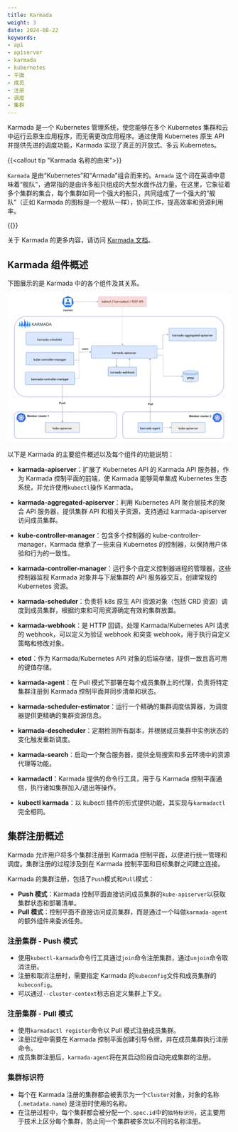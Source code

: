 ```yaml
---
title: Karmada
weight: 3
date: 2024-08-22
keywords:
- api
- apiserver
- karmada
- kubernetes
- 平面
- 成员
- 注册
- 调度
- 集群
---
```



Karmada 是一个 Kubernetes 管理系统，使您能够在多个 Kubernetes 集群和云中运行云原生应用程序，而无需更改应用程序。通过使用 Kubernetes 原生 API 并提供先进的调度功能，Karmada 实现了真正的开放式、多云 Kubernetes。

{{<callout tip "Karmada 名称的由来">}}

`Karmada` 是由“Kubernetes”和“Armada”组合而来的。`Armada` 这个词在英语中意味着“舰队”，通常指的是由许多船只组成的大型水面作战力量。在这里，它象征着多个集群的集合，每个集群如同一个强大的船只，共同组成了一个强大的“舰队”（正如 Karmada 的图标是一个舰队一样），协同工作，提高效率和资源利用率。

{{</callout>}}

关于 Karmada 的更多内容，请访问 [Karmada 文档](https://karmada.io/zh/docs/)。

## Karmada 组件概述

下图展示的是 Karmada 中的各个组件及其关系。

![Karmada 中的各个组件及其关系](arch.webp)

以下是 Karmada 的主要组件概述以及每个组件的功能说明：

- **karmada-apiserver**：扩展了 Kubernetes API 的 Karmada API 服务器，作为 Karmada 控制平面的前端，使 Karmada 能够简单集成 Kubernetes 生态系统，并允许使用`kubectl`操作 Karmada。

- **karmada-aggregated-apiserver**：利用 Kubernetes API 聚合层技术的聚合 API 服务器，提供集群 API 和相关子资源，支持通过 karmada-apiserver 访问成员集群。

- **kube-controller-manager**：包含多个控制器的 kube-controller-manager，Karmada 继承了一些来自 Kubernetes 的控制器，以保持用户体验和行为的一致性。

- **karmada-controller-manager**：运行多个自定义控制器进程的管理器，这些控制器监视 Karmada 对象并与下层集群的 API 服务器交互，创建常规的 Kubernetes 资源。

- **karmada-scheduler**：负责将 k8s 原生 API 资源对象（包括 CRD 资源）调度到成员集群，根据约束和可用资源确定有效的集群放置。

- **karmada-webhook**：是 HTTP 回调，处理 Karmada/Kubernetes API 请求的 webhook，可以定义为验证 webhook 和突变 webhook，用于执行自定义策略和修改对象。

- **etcd**：作为 Karmada/Kubernetes API 对象的后端存储，提供一致且高可用的键值存储。

- **karmada-agent**：在 Pull 模式下部署在每个成员集群上的代理，负责将特定集群注册到 Karmada 控制平面并同步清单和状态。

- **karmada-scheduler-estimator**：运行一个精确的集群调度估算器，为调度器提供更精确的集群资源信息。

- **karmada-descheduler**：定期检测所有副本，并根据成员集群中实例状态的变化触发重新调度。

- **karmada-search**：启动一个聚合服务器，提供全局搜索和多云环境中的资源代理等功能。

- **karmadactl**：Karmada 提供的命令行工具，用于与 Karmada 控制平面通信，执行诸如集群加入/退出等操作。

- **kubectl karmada**：以 kubectl 插件的形式提供功能，其实现与`karmadactl`完全相同。

## 集群注册概述

Karmada 允许用户将多个集群注册到 Karmada 控制平面，以便进行统一管理和调度。集群注册的过程涉及到在 Karmada 控制平面和目标集群之间建立连接。

Karmada 的集群注册，包括了`Push`模式和`Pull`模式：

- **Push 模式**：Karmada 控制平面直接访问成员集群的`kube-apiserver`以获取集群状态和部署清单。
- **Pull 模式**：控制平面不直接访问成员集群，而是通过一个叫做`karmada-agent`的额外组件来委派任务。

### 注册集群 - Push 模式

- 使用`kubectl-karmada`命令行工具通过`join`命令注册集群，通过`unjoin`命令取消注册。
- 注册和取消注册时，需要指定 Karmada 的`kubeconfig`文件和成员集群的`kubeconfig`。
- 可以通过`--cluster-context`标志自定义集群上下文。

### 注册集群 - Pull 模式

- 使用`karmadactl register`命令以 Pull 模式注册成员集群。
- 注册过程中需要在 Karmada 控制平面创建引导令牌，并在成员集群执行注册命令。
- 成员集群注册后，`karmada-agent`将在其启动阶段自动完成集群的注册。

### 集群标识符

- 每个在 Karmada 注册的集群都会被表示为一个`Cluster`对象，对象的名称 (`.metadata.name`) 是注册时使用的名称。
- 在注册过程中，每个集群都会被分配一个`.spec.id`中的`独特标识符`，这主要用于技术上区分每个集群，防止同一个集群被多次以不同的名称注册。

